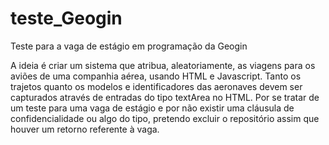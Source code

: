 # teste_Geogin
Teste para a vaga de estágio em programação da Geogin

A ideia é criar um sistema que atribua, aleatoriamente, as viagens para os aviões de uma companhia aérea, usando HTML e Javascript. 
Tanto os trajetos quanto os modelos e identificadores das aeronaves devem ser capturados através de entradas do tipo textArea no HTML.
Por se tratar de um teste para uma vaga de estágio e por não existir uma cláusula de confidencialidade ou algo do tipo, pretendo excluir o repositório assim que houver um retorno referente à vaga.
